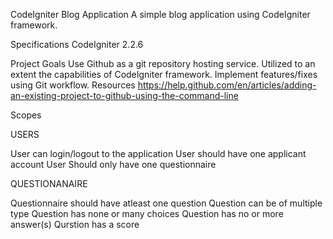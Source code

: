 CodeIgniter Blog Application
A simple blog application using CodeIgniter framework.

Specifications
CodeIgniter 2.2.6

Project Goals
Use Github as a git repository hosting service.
Utilized to an extent the capabilities of CodeIgniter framework.
Implement features/fixes using Git workflow.
Resources
https://help.github.com/en/articles/adding-an-existing-project-to-github-using-the-command-line

Scopes

USERS

User can login/logout to the application
User should have one applicant account
User Should only have one questionnaire

QUESTIONANAIRE

Questionnaire should have atleast one question
Question can be of multiple type
Question has none or many choices
Question has no or more answer(s)
Qurstion has a score
